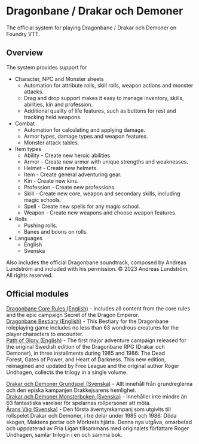 # Dragonbane / Drakar och Demoner

The official system for playing Dragonbane / Drakar och Demoner on Foundry VTT.

## Overview

The system provides support for

- Character, NPC and Monster sheets
  - Automation for attribute rolls, skill rolls, weapon actions and monster attacks.
  - Drag and drop support makes it easy to manage inventory, skills, abilities, kin and profession.
  - Additional quality of life features, such as buttons for rest and tracking held weapons.
- Combat
  - Automation for calculating and applying damage.
  - Armor types, damage types and weapon features.
  - Monster attack tables.
- Item types
  - Ability - Create new heroic abilities.
  - Armor - Create new armor with unique strengths and weaknesses.
  - Helmet - Create new helmets.
  - Item - Create general adventuring gear.
  - Kin - Create new kins.
  - Profession - Create new professions.
  - Skill - Create new core, weapon and secondary skills, including magic schools.
  - Spell - Create new spells for any magic school.
  - Weapon - Create new weapons and choose weapon features.
- Rolls
  - Pushing rolls.
  - Banes and boons on rolls.
- Languages
  - English
  - Svenska

Also includes the official Dragonbane soundtrack, composed by Andreas Lundström and included with his permission. © 2023 Andreas Lundström. All rights reserved.

## Official modules

[Dragonbane Core Rules (English)](https://foundryvtt.com/packages/dragonbane-coreset) - Includes all content from the core rules and the epic campaign Secret of the Dragon Emperor.  
[Dragonbane Bestiary (English)](https://foundryvtt.com/packages/dragonbane-bestiary) - This Bestiary for the Dragonbane roleplaying game includes no less than 63 wondrous creatures for the player characters to encounter.  
[Path of Glory (English)](https://foundryvtt.com/packages/dragonbane-pathofglory) - The first major adventure campaign released for the original Swedish edition of the Dragonbane RPG (Drakar och Demoner), in three installments during 1985 and 1986: The Dead Forest, Gates of Power, and Heart of Darkness. This new edition, reimagined and updated by Free League and the original author Roger Undhagen, collects the trilogy in a single volume.

[Drakar och Demoner Grundspel (Svenska)](https://foundryvtt.com/packages/dragonbane-grundspel) - Allt innehåll från grundreglerna och den episka kampanjen Drakkejsarens hemlighet.  
[Drakar och Demoner Monsterboken (Svenska)](https://foundryvtt.com/packages/dragonbane-monsterboken) - Innehåller inte mindre än 63 fantastiska varelser för spelarnas rollpersoner att möta.  
[Ärans Väg (Svenska)](https://foundryvtt.com/packages/dragonbane-aransvag) - Den första äventyrskampanj som utgivits till rollspelet Drakar och Demoner, i tre delar under 1985 och 1986: Döda skogen, Maktens portar och Mörkrets hjärta. Denna nya utgåva, omarbetad och uppdaterad av Fria Ligan tillsammans med originalets författare Roger Undhagen, samlar trilogin i en och samma bok.
